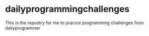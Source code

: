 # dailyprogrammingchallenges
This is the repostry for me to pracice programming challenges from dailyprogrammer
